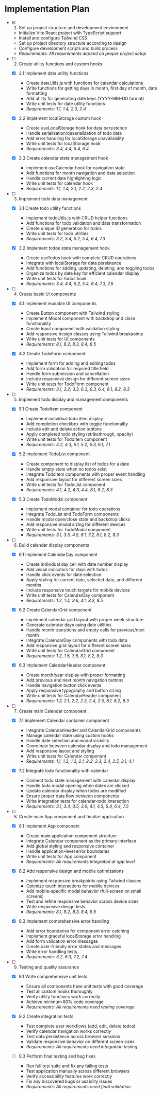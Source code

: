 # Implementation Plan

- [x] 1. Set up project structure and development environment




  - Initialize Vite React project with TypeScript support
  - Install and configure Tailwind CSS
  - Set up project directory structure according to design
  - Configure development scripts and build process
  - _Requirements: All requirements depend on proper project setup_

- [ ] 2. Create utility functions and custom hooks
  - [x] 2.1 Implement date utility functions



    - Create dateUtils.js with functions for calendar calculations
    - Write functions for getting days in month, first day of month, date formatting
    - Add utility for generating date keys (YYYY-MM-DD format)
    - Write unit tests for date utility functions
    - _Requirements: 1.1, 1.4, 2.3, 2.4_
  
  - [x] 2.2 Implement localStorage custom hook



    - Create useLocalStorage hook for data persistence
    - Handle serialization/deserialization of todo data
    - Add error handling for localStorage unavailability
    - Write unit tests for localStorage hook
    - _Requirements: 3.4, 4.4, 5.4, 6.4_
  
  - [x] 2.3 Create calendar state management hook



    - Implement useCalendar hook for navigation state
    - Add functions for month navigation and date selection
    - Handle current date highlighting logic
    - Write unit tests for calendar hook
    - _Requirements: 1.1, 1.4, 2.1, 2.2, 2.3, 2.4_

- [ ] 3. Implement todo data management
  - [x] 3.1 Create todo utility functions



    - Implement todoUtils.js with CRUD helper functions
    - Add functions for todo validation and data transformation
    - Create unique ID generation for todos
    - Write unit tests for todo utilities
    - _Requirements: 3.2, 3.4, 5.2, 5.4, 6.4, 7.3_
  
  - [x] 3.2 Implement todos state management hook



    - Create useTodos hook with complete CRUD operations
    - Integrate with localStorage for data persistence
    - Add functions for adding, updating, deleting, and toggling todos
    - Organize todos by date key for efficient calendar display
    - Write unit tests for todos hook
    - _Requirements: 3.4, 4.4, 5.2, 5.4, 6.4, 7.3, 7.5_

- [ ] 4. Create basic UI components
  - [x] 4.1 Implement reusable UI components



    - Create Button component with Tailwind styling
    - Implement Modal component with backdrop and close functionality
    - Create Input component with validation styling
    - Add responsive design classes using Tailwind breakpoints
    - Write unit tests for UI components
    - _Requirements: 8.1, 8.2, 8.3, 8.4, 8.5_
  
  - [x] 4.2 Create TodoForm component



    - Implement form for adding and editing todos
    - Add form validation for required title field
    - Handle form submission and cancellation
    - Include responsive design for different screen sizes
    - Write unit tests for TodoForm component
    - _Requirements: 3.1, 3.2, 3.3, 6.2, 6.3, 6.4, 8.1, 8.2, 8.3_

- [ ] 5. Implement todo display and management components
  - [x] 5.1 Create TodoItem component


    - Implement individual todo item display
    - Add completion checkbox with toggle functionality
    - Include edit and delete action buttons
    - Apply completed todo styling (strikethrough, opacity)
    - Write unit tests for TodoItem component
    - _Requirements: 4.2, 4.3, 5.1, 5.2, 5.3, 6.1, 7.1_
  
  - [x] 5.2 Implement TodoList component


    - Create component to display list of todos for a date
    - Handle empty state when no todos exist
    - Integrate TodoItem components with proper event handling
    - Add responsive layout for different screen sizes
    - Write unit tests for TodoList component
    - _Requirements: 4.1, 4.2, 4.3, 4.4, 8.1, 8.2, 8.3_
  
  - [x] 5.3 Create TodoModal component



    - Implement modal container for todo operations
    - Integrate TodoList and TodoForm components
    - Handle modal open/close state and backdrop clicks
    - Add responsive modal sizing for different devices
    - Write unit tests for TodoModal component
    - _Requirements: 3.1, 3.5, 4.5, 6.1, 7.2, 8.1, 8.2, 8.3_

- [ ] 6. Build calendar display components
  - [x] 6.1 Implement CalendarDay component


    - Create individual day cell with date number display
    - Add visual indicators for days with todos
    - Handle click events for date selection
    - Apply styling for current date, selected date, and different months
    - Include responsive touch targets for mobile devices
    - Write unit tests for CalendarDay component
    - _Requirements: 1.2, 1.4, 3.6, 4.1, 8.3, 8.5_
  
  - [x] 6.2 Create CalendarGrid component


    - Implement calendar grid layout with proper week structure
    - Generate calendar days using date utilities
    - Handle month transitions and empty cells for previous/next month
    - Integrate CalendarDay components with todo data
    - Add responsive grid layout for different screen sizes
    - Write unit tests for CalendarGrid component
    - _Requirements: 1.2, 1.5, 3.6, 8.1, 8.2, 8.3_
  
  - [x] 6.3 Implement CalendarHeader component



    - Create month/year display with proper formatting
    - Add previous and next month navigation buttons
    - Handle navigation button click events
    - Apply responsive typography and button sizing
    - Write unit tests for CalendarHeader component
    - _Requirements: 1.3, 2.1, 2.2, 2.3, 2.4, 2.5, 8.1, 8.2, 8.3_

- [ ] 7. Create main Calendar component
  - [x] 7.1 Implement Calendar container component




    - Integrate CalendarHeader and CalendarGrid components
    - Manage calendar state using custom hooks
    - Handle date selection and modal visibility
    - Coordinate between calendar display and todo management
    - Add responsive layout and styling
    - Write unit tests for Calendar component
    - _Requirements: 1.1, 1.2, 1.3, 2.1, 2.2, 2.3, 2.4, 2.5, 3.1, 4.1_
  
  - [x] 7.2 Integrate todo functionality with calendar




    - Connect todo state management with calendar display
    - Handle todo modal opening when dates are clicked
    - Update calendar display when todos are modified
    - Ensure proper data flow between components
    - Write integration tests for calendar-todo interaction
    - _Requirements: 3.1, 3.4, 3.5, 3.6, 4.1, 4.5, 5.4, 6.4, 7.5_

- [ ] 8. Create main App component and finalize application
  - [x] 8.1 Implement App component


    - Create main application component structure
    - Integrate Calendar component as the primary interface
    - Add global styling and responsive container
    - Handle application-level error boundaries
    - Write unit tests for App component
    - _Requirements: All requirements integrated at app level_
  
  - [x] 8.2 Add responsive design and mobile optimizations


    - Implement responsive breakpoints using Tailwind classes
    - Optimize touch interactions for mobile devices
    - Add mobile-specific modal behavior (full-screen on small screens)
    - Test and refine responsive behavior across device sizes
    - Write responsive design tests
    - _Requirements: 8.1, 8.2, 8.3, 8.4, 8.5_
  
  - [x] 8.3 Implement comprehensive error handling










    - Add error boundaries for component error catching
    - Implement graceful localStorage error handling
    - Add form validation error messages
    - Create user-friendly error states and messages
    - Write error handling tests
    - _Requirements: 3.2, 6.3, 7.2, 7.4_

- [ ] 9. Testing and quality assurance
  - [x] 9.1 Write comprehensive unit tests













    - Ensure all components have unit tests with good coverage
    - Test all custom hooks thoroughly
    - Verify utility functions work correctly
    - Achieve minimum 80% code coverage
    - _Requirements: All requirements need testing coverage_
  
  - [x] 9.2 Create integration tests


    - Test complete user workflows (add, edit, delete todos)
    - Verify calendar navigation works correctly
    - Test data persistence across browser sessions
    - Validate responsive behavior on different screen sizes
    - _Requirements: All requirements need integration testing_
  
  - [ ] 9.3 Perform final testing and bug fixes
















    - Run full test suite and fix any failing tests
    - Test application manually across different browsers
    - Verify accessibility features work correctly
    - Fix any discovered bugs or usability issues
    - _Requirements: All requirements need final validation_
